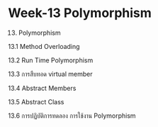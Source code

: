 # Week-13 Polymorphism

13. Polymorphism

13.1 Method Overloading      

13.2 Run Time Polymorphism

13.3 การสืบทอด virtual member

13.4 Abstract Members

13.5 Abstract Class

13.6 การปฏิบัติการทดลอง การใช้งาน Polymorphism
